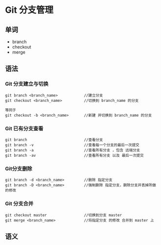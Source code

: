 # Git 分支管理

## 单词

+ branch
+ checkout
+ merge

## 语法

### Git 分支建立与切换

```git
git branch <branch_name>			//建立分支
git checkout <branch_name>			//切换到 branch_name 的分支

等同于
git checkout -b <branch_name>		//新建 并切换到 branch_name 的分支
```

### Git 已有分支查看

```git
git branch							//查看分支
git branch -v						//查看每一个分支的最后一次提交
git branch -a						//查看所有分支 ，包含 远端分支
git branch -av 						//查看所有分支 以及 最后一次提交
```

### Git分支删除

```git
git branch -d <branch_name>			//删除 指定分支
git branch -D <branch_name>			//强制删除 指定分支，删除分支并丢掉所做的修改
```

### Git 分支合并

```git
git checkout master					//切换到分支 master
git merge <branch_name>				//将指定分支 的修改 合并到 master 上
```



## 语义

